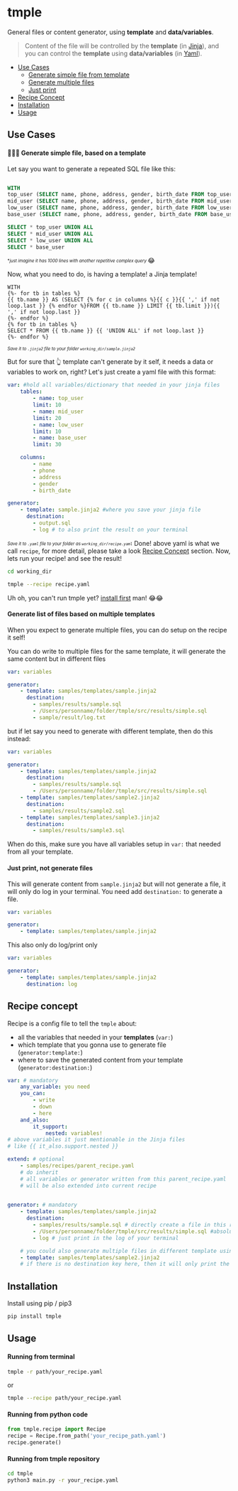 # tmple
General files or content generator, using **template** and **data/variables**.

> Content of the file will be controlled by the **template** (in [Jinja](https://jinja.palletsprojects.com/en/3.1.x/)), 
and you can control the **template** using **data/variables** (in [Yaml](https://yaml.org/)).

- [Use Cases](#Use-cases)
    - [Generate simple file from template](#👨‍👩‍👦-Generate-simple-file,-based-on-a-template)
    - [Generate multiple files](#generate-list-of-files-based-on-multiple-templates)
    - [Just print](#just-print-not-generate-files)
- [Recipe Concept](#recipe-concept)
- [Installation](#installation)
- [Usage](#usage)

## Use Cases
#### 👨‍👩‍👦 Generate simple file, based on a template
Let say you want to generate a repeated SQL file like this:
```sql

WITH 
top_user (SELECT name, phone, address, gender, birth_date FROM top_user LIMIT 10),
mid_user (SELECT name, phone, address, gender, birth_date FROM mid_user LIMIT 10),
low_user (SELECT name, phone, address, gender, birth_date FROM low_user LIMIT 10),
base_user (SELECT name, phone, address, gender, birth_date FROM base_user LIMIT 10)

SELECT * top_user UNION ALL
SELECT * mid_user UNION ALL
SELECT * low_user UNION ALL
SELECT * base_user
```
<sub><sup>**just imagine it has 1000 lines with another repetitive complex query* </sup></sub>😂

Now, what you need to do, is having a template! a Jinja template!
```django
WITH 
{%- for tb in tables %}
{{ tb.name }} AS (SELECT {% for c in columns %}{{ c }}{{ ',' if not loop.last }} {% endfor %}FROM {{ tb.name }} LIMIT {{ tb.limit }}){{ ',' if not loop.last }}
{%- endfor %}
{% for tb in tables %}
SELECT * FROM {{ tb.name }} {{ 'UNION ALL' if not loop.last }}
{%- endfor %}
```
<sub><sup>*Save it to `.jinja2` file to your folder `working_dir/sample.jinja2`*</sup></sub>

But for sure that 👆 template can't generate by it self, it needs a data or variables to work on, right?
Let's just create a yaml file with this format:

```yaml
var: #hold all variables/dictionary that needed in your jinja files
    tables:
        - name: top_user
        limit: 10
        - name: mid_user
        limit: 20
        - name: low_user
        limit: 10
        - name: base_user
        limit: 30

    columns:
        - name
        - phone
        - address
        - gender
        - birth_date

generator:
    - template: sample.jinja2 #where you save your jinja file
      destination:
        - output.sql
        - log # to also print the result on your terminal
```
<sub><sup>*Save it to `.yaml` file to your folder as `working_dir/recipe.yaml`*</sup></sub>
Done! above yaml is what we call `recipe`, for more detail, please take a look [Recipe Concept](#recipe-concept) section.
Now, lets run your recipe! and see the result!
```bash
cd working_dir

tmple --recipe recipe.yaml
```

Uh oh, you can't run tmple yet? [install first](#installation) man! 😂😂

#### Generate list of files based on multiple templates
When you expect to generate multiple files, you can do setup on the recipe it self!

You can do write to multiple files for the same template, it will generate the same content but in different files
```yaml
var: variables

generator:
    - template: samples/templates/sample.jinja2
      destination:
        - samples/results/sample.sql
        - /Users/personname/folder/tmple/src/results/simple.sql
        - sample/result/log.txt
```

but if let say you need to generate with different template, then do this instead:
```yaml
var: variables

generator:
    - template: samples/templates/sample.jinja2
      destination:
        - samples/results/sample.sql
        - /Users/personname/folder/tmple/src/results/simple.sql
    - template: samples/templates/sample2.jinja2
      destination:
        - samples/results/sample2.sql
    - template: samples/templates/sample3.jinja2
      destination:
        - samples/results/sample3.sql
```
When do this, make sure you have all variables setup in `var:` that needed from all your template.

#### Just print, not generate files
This will generate content from `sample.jinja2` but will not generate a file, it will only do log in your terminal.
You need add `destination:` to generate a file.
```yaml
var: variables

generator:
    - template: samples/templates/sample.jinja2
```

This also only do log/print only
```yaml
var: variables

generator:
    - template: samples/templates/sample.jinja2
      destination: log
```

## Recipe concept
Recipe is a config file to tell the `tmple` about:
- all the variables that needed in your **templates** (`var:`)
- which template that you gonna use to generate file (`generator:template:`)
- where to save the generated content from your template (`generator:destination:`)


```yaml
var: # mandatory
    any_variable: you need
    you_can:
        - write
        - down
        - here
    and_also:
        it_support: 
            nested: variables!
# above variables it just mentionable in the Jinja files
# like {{ it_also.support.nested }}

extend: # optional
    - samples/recipes/parent_recipe.yaml
    # do inherit
    # all variables or generator written from this parent_recipe.yaml 
    # will be also extended into current recipe
    

generator: # mandatory
    - template: samples/templates/sample.jinja2
      destination:
        - samples/results/sample.sql # directly create a file in this relateve path
        - /Users/personname/folder/tmple/src/results/simple.sql #absolute path to place to some folder
        - log # just print in the log of your terminal

    # you could also generate multiple files in different template using the same variables
    - template: samples/templates/sample2.jinja2
    # if there is no destination key here, then it will only print the generated content
```

## Installation

Install using pip / pip3

```bash
pip install tmple
```

## Usage
#### Running from terminal
```bash
tmple -r path/your_recipe.yaml
```
or
```bash
tmple --recipe path/your_recipe.yaml
```

#### Running from python code

```python
from tmple.recipe import Recipe
recipe = Recipe.from_path('your_recipe_path.yaml')
recipe.generate()
```

#### Running from tmple repository

```bash
cd tmple
python3 main.py -r your_recipe.yaml
```
